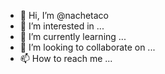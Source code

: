 - 👋 Hi, I’m @nachetaco
- 👀 I’m interested in ...
- 🌱 I’m currently learning ...
- 💞️ I’m looking to collaborate on ...
- 📫 How to reach me ...

<!---
nachetaco/nachetaco is a ✨ special ✨ repository because its `README.md` (this file) appears on your GitHub profile.
You can click the Preview link to take a look at your changes.
--->

